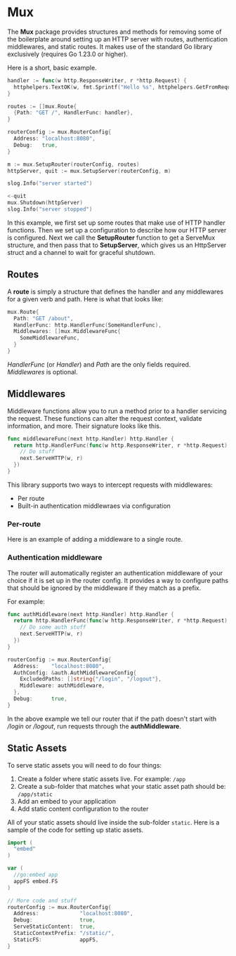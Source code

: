 # Mux

The **Mux** package provides structures and methods for removing some of the
boilerplate around setting up an HTTP server with routes, authentication
middlewares, and static routes. It makes use of the standard Go library
exclusively (requires Go 1.23.0 or higher).

Here is a short, basic example.

```go
handler := func(w http.ResponseWriter, r *http.Request) {
  httphelpers.TextOK(w, fmt.Sprintf("Hello %s", httphelpers.GetFromRequest[string](r, "name")))
}

routes := []mux.Route{
  {Path: "GET /", HandlerFunc: handler},
}

routerConfig := mux.RouterConfig{
  Address: "localhost:8080",
  Debug:   true,
}

m := mux.SetupRouter(routerConfig, routes)
httpServer, quit := mux.SetupServer(routerConfig, m)

slog.Info("server started")

<-quit
mux.Shutdown(httpServer)
slog.Info("server stopped")
```

In this example, we first set up some routes that make use of HTTP handler
functions. Then we set up a configuration to describe how our HTTP server
is configured. Next we call the **SetupRouter** function to get a ServeMux
structure, and then pass that to **SetupServer**, which gives us
an HttpServer struct and a channel to wait for graceful shutdown.

## Routes

A **route** is simply a structure that defines the handler and any middlewares
for a given verb and path. Here is what that looks like:

```go
mux.Route{
  Path: "GET /about",
  HandlerFunc: http.HandlerFunc(SomeHandlerFunc),
  Middlewares: []mux.MiddlewareFunc{
    SomeMiddlewareFunc,
  }
}
```

_HandlerFunc_ (or _Handler_) and _Path_ are the only fields required. _Middlewares_ is optional.

## Middlewares

Middleware functions allow you to run a method prior to a handler servicing
the request. These functions can alter the request context, validate
information, and more. Their signature looks like this.

```go
func middlewareFunc(next http.Handler) http.Handler {
  return http.HandlerFunc(func(w http.ResponseWriter, r *http.Request) {
    // Do stuff
    next.ServeHTTP(w, r)
  })
}
```

This library supports two ways to intercept requests with middlewares:

- Per route
- Built-in authentication middlewraes via configuration

### Per-route

Here is an example of adding a middleware to a single route.

### Authentication middleware

The router will automatically register an authentication middleware of your
choice if it is set up in the router config. It provides a way to configure
paths that should be ignored by the middleware if they match as a prefix.

For example:

```go
func authMiddleware(next http.Handler) http.Handler {
  return http.HandlerFunc(func(w http.ResponseWriter, r *http.Request) {
    // Do some auth stuff
    next.ServeHTTP(w, r)
  })
}

routerConfig := mux.RouterConfig{
  Address:    "localhost:8080",
  AuthConfig: &auth.AuthMiddlewareConfig{
    ExcludedPaths: []string{"/login", "/logout"},
    Middleware: authMiddleware,
  },
  Debug:      true,
}
```

In the above example we tell our router that if the path doesn't start with _/login_
or _/logout_, run requests through the **authMiddleware**.

## Static Assets

To serve static assets you will need to do four things:

1. Create a folder where static assets live. For example: `/app`
2. Create a sub-folder that matches what your static asset path should be:
   `/app/static`
3. Add an embed to your application
4. Add static content configuration to the router

All of your static assets should live inside the sub-folder `static`. Here is
a sample of the code for setting up static assets.

```go
import (
  "embed"
)

var (
  //go:embed app
  appFS embed.FS
)

// More code and stuff
routerConfig := mux.RouterConfig{
  Address:             "localhost:8080",
  Debug:               true,
  ServeStaticContent:  true,
  StaticContextPrefix: "/static/",
  StaticFS:            appFS,
}
```
